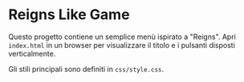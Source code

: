 # Reigns Like Game

Questo progetto contiene un semplice menù ispirato a "Reigns". Apri `index.html` in un browser per visualizzare il titolo e i pulsanti disposti verticalmente.

Gli stili principali sono definiti in `css/style.css`.
